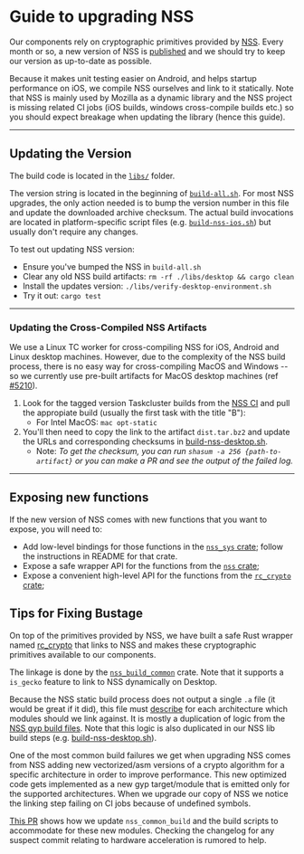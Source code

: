 # Guide to upgrading NSS

Our components rely on cryptographic primitives provided by [NSS](https://firefox-source-docs.mozilla.org/security/nss/index.html).
Every month or so, a new version of NSS is [published](https://firefox-source-docs.mozilla.org/security/nss/releases/index.html) and we should try to keep our version as up-to-date as possible.

Because it makes unit testing easier on Android, and helps startup performance on iOS, we compile NSS ourselves and link to it statically. Note that NSS is mainly used by Mozilla as a dynamic library and the NSS project is missing related CI jobs (iOS builds, windows cross-compile builds etc.) so you should expect breakage when updating the library (hence this guide).

---

## Updating the Version

The build code is located in the [`libs/`](https://github.com/mozilla/application-services/tree/main/libs) folder.

The version string is located in the beginning of [`build-all.sh`](https://github.com/mozilla/application-services/blob/b0b3daa6580d04906fc53e9e479e8bebb464cf78/libs/build-all.sh#L8-L11). For most NSS upgrades, the only action needed is to bump the version number in this file and update the downloaded archive checksum.  The actual build invocations are located in platform-specific script files (e.g. [`build-nss-ios.sh`](https://github.com/mozilla/application-services/blob/b0b3daa6580d04906fc53e9e479e8bebb464cf78/libs/build-nss-ios.sh)) but usually don't require any changes.

To test out updating NSS version:

* Ensure you've bumped the NSS in `build-all.sh`
* Clear any old NSS build artifacts: `rm -rf ./libs/desktop && cargo clean`
* Install the updates version: `./libs/verify-desktop-environment.sh`
* Try it out: `cargo test`

---

### Updating the Cross-Compiled NSS Artifacts

We use a Linux TC worker for cross-compiling NSS for iOS, Android and Linux desktop machines. However, due to the complexity of the NSS build process, there is no easy way for cross-compiling MacOS and Windows -- so we currently use pre-built artifacts for MacOS desktop machines (ref [#5210](https://github.com/mozilla/application-services/issues/5210)).

1. Look for the tagged version Taskcluster builds from the [NSS CI](https://treeherder.mozilla.org/jobs?repo=nss) and pull the appropiate build (usually the first task with the title "B"):
    * For Intel MacOS: `mac opt-static`
2. You'll then need to copy the link to the artifact `dist.tar.bz2` and update the URLs and corresponding checksums in
[build-nss-desktop.sh](https://github.com/mozilla/application-services/blob/main/libs/build-nss-desktop.sh#L61-L62).
    * Note: _To get the checksum, you can run `shasum -a 256 {path-to-artifact}` or you can make a PR and see the output of the failed log._

---

## Exposing new functions

If the new version of NSS comes with new functions that you want to expose, you will need to:

* Add low-level bindings for those functions in the [`nss_sys` crate](
  ../../components/support/rc_crypto/nss/nss_sys); follow the instructions in
  README for that crate.
* Expose a safe wrapper API for the functions from the [`nss` crate](
  ../../components/support/rc_crypto/nss);
* Expose a convenient high-level API for the functions from the [`rc_crypto` crate](
  ../../components/support/rc_crypto);

## Tips for Fixing Bustage

On top of the primitives provided by NSS, we have built a safe Rust wrapper named [rc_crypto](https://github.com/mozilla/application-services/tree/main/components/support/rc_crypto) that links to NSS and makes these cryptographic primitives available to our components.

The linkage is done by the [`nss_build_common`](https://github.com/mozilla/application-services/blob/b0b3daa6580d04906fc53e9e479e8bebb464cf78/components/support/rc_crypto/nss/nss_build_common/src/lib.rs) crate. Note that it supports a `is_gecko` feature to link to NSS dynamically on Desktop.

Because the NSS static build process does not output a single `.a` file (it would be great if it did), this file must [describe](https://github.com/mozilla/application-services/blob/b0b3daa6580d04906fc53e9e479e8bebb464cf78/components/support/rc_crypto/nss/nss_build_common/src/lib.rs#L85-L133) for each architecture which modules should we link against. It is mostly a duplication of logic from the [NSS gyp build files](https://searchfox.org/nss/rev/d0ca572a63597a19889611c065273f131cc09b7a/lib/freebl/freebl.gyp#385-408). Note that this logic is also duplicated in our NSS lib build steps (e.g. [build-nss-desktop.sh](https://github.com/mozilla/application-services/blob/b0b3daa6580d04906fc53e9e479e8bebb464cf78/libs/build-nss-desktop.sh#L82-L114)).

One of the most common build failures we get when upgrading NSS comes from NSS adding new vectorized/asm versions of a crypto algorithm for a specific architecture in order to improve performance. This new optimized code gets implemented as a new gyp target/module that is emitted only for the supported architectures.
When we upgrade our copy of NSS we notice the linking step failing on CI jobs because of undefined symbols.

[This PR](https://github.com/mozilla/application-services/pull/2476) shows how we update `nss_common_build` and the build scripts to accommodate for these new modules. Checking the changelog for any suspect commit relating to hardware acceleration is rumored to help.
